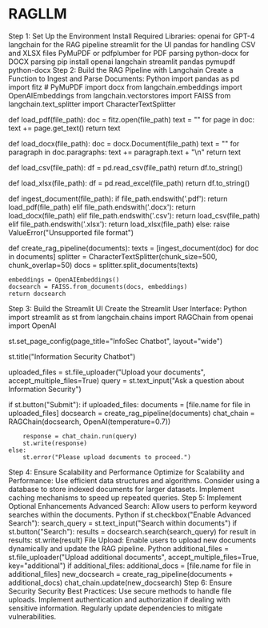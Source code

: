 # RAGLLM
Step 1: Set Up the Environment
Install Required Libraries:
openai for GPT-4
langchain for the RAG pipeline
streamlit for the UI
pandas for handling CSV and XLSX files
PyMuPDF or pdfplumber for PDF parsing
python-docx for DOCX parsing
pip install openai langchain streamlit pandas pymupdf python-docx
Step 2: Build the RAG Pipeline with Langchain
Create a Function to Ingest and Parse Documents:
Python
import pandas as pd
import fitz  # PyMuPDF
import docx
from langchain.embeddings import OpenAIEmbeddings
from langchain.vectorstores import FAISS
from langchain.text_splitter import CharacterTextSplitter

def load_pdf(file_path):
    doc = fitz.open(file_path)
    text = ""
    for page in doc:
        text += page.get_text()
    return text

def load_docx(file_path):
    doc = docx.Document(file_path)
    text = ""
    for paragraph in doc.paragraphs:
        text += paragraph.text + "\n"
    return text

def load_csv(file_path):
    df = pd.read_csv(file_path)
    return df.to_string()

def load_xlsx(file_path):
    df = pd.read_excel(file_path)
    return df.to_string()

def ingest_document(file_path):
    if file_path.endswith('.pdf'):
        return load_pdf(file_path)
    elif file_path.endswith('.docx'):
        return load_docx(file_path)
    elif file_path.endswith('.csv'):
        return load_csv(file_path)
    elif file_path.endswith('.xlsx'):
        return load_xlsx(file_path)
    else:
        raise ValueError("Unsupported file format")

def create_rag_pipeline(documents):
    texts = [ingest_document(doc) for doc in documents]
    splitter = CharacterTextSplitter(chunk_size=500, chunk_overlap=50)
    docs = splitter.split_documents(texts)

    embeddings = OpenAIEmbeddings()
    docsearch = FAISS.from_documents(docs, embeddings)
    return docsearch
Step 3: Build the Streamlit UI
Create the Streamlit User Interface:
Python
import streamlit as st
from langchain.chains import RAGChain
from openai import OpenAI

st.set_page_config(page_title="InfoSec Chatbot", layout="wide")

st.title("Information Security Chatbot")

uploaded_files = st.file_uploader("Upload your documents", accept_multiple_files=True)
query = st.text_input("Ask a question about Information Security")

if st.button("Submit"):
    if uploaded_files:
        documents = [file.name for file in uploaded_files]
        docsearch = create_rag_pipeline(documents)
        chat_chain = RAGChain(docsearch, OpenAI(temperature=0.7))

        response = chat_chain.run(query)
        st.write(response)
    else:
        st.error("Please upload documents to proceed.")
Step 4: Ensure Scalability and Performance
Optimize for Scalability and Performance:
Use efficient data structures and algorithms.
Consider using a database to store indexed documents for larger datasets.
Implement caching mechanisms to speed up repeated queries.
Step 5: Implement Optional Enhancements
Advanced Search:
Allow users to perform keyword searches within the documents.
Python
if st.checkbox("Enable Advanced Search"):
    search_query = st.text_input("Search within documents")
    if st.button("Search"):
        results = docsearch.search(search_query)
        for result in results:
            st.write(result)
File Upload:
Enable users to upload new documents dynamically and update the RAG pipeline.
Python
additional_files = st.file_uploader("Upload additional documents", accept_multiple_files=True, key="additional")
if additional_files:
    additional_docs = [file.name for file in additional_files]
    new_docsearch = create_rag_pipeline(documents + additional_docs)
    chat_chain.update(new_docsearch)
Step 6: Ensure Security
Security Best Practices:
Use secure methods to handle file uploads.
Implement authentication and authorization if dealing with sensitive information.
Regularly update dependencies to mitigate vulnerabilities.
